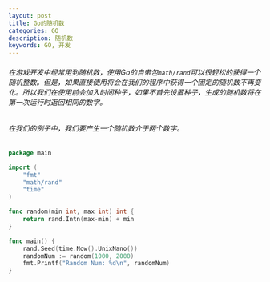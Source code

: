 ```yaml
---
layout: post
title: Go的随机数
categories: GO
description: 随机数
keywords: GO, 开发
---
```

###### 在游戏开发中经常用到随机数，使用Go的自带包`math/rand`可以很轻松的获得一个随机整数。但是，如果直接使用将会在我们的程序中获得一个固定的随机数不再变化。所以我们在使用前会加入时间种子，如果不首先设置种子，生成的随机数将在第一次运行时返回相同的数字。

###### 在我们的例子中，我们要产生一个随机数介于两个数字。
```go
package main

import (
    "fmt"
    "math/rand"
    "time"
)

func random(min int, max int) int {
    return rand.Intn(max-min) + min
}

func main() {
    rand.Seed(time.Now().UnixNano())
    randomNum := random(1000, 2000)
    fmt.Printf("Random Num: %d\n", randomNum)
}
```